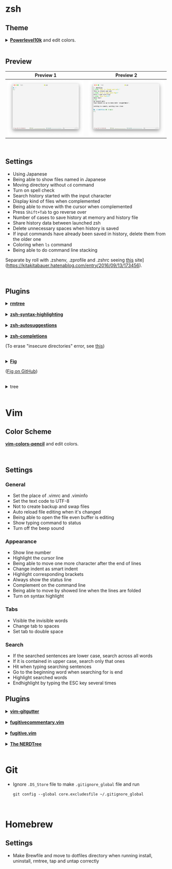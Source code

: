 # zsh

## Theme

<details><summary><a href="https://github.com/romkatv/powerlevel10k"><b><b>Powerlevel10k</b></b></a> and edit colors.</summary>

```shell
brew install romkatv/powerlevel10k/powerlevel10k
# echo "source $(brew --prefix)/opt/powerlevel10k/powerlevel10k.zsh-theme" >>~/.dots/zsh/.zshrc
```

</details>

<br>

## Preview

| Preview 1                                    | Preview 2                                    |
| -------------------------------------------- | -------------------------------------------- |
| ![Preview 1](Images/Preview/Preview%201.png) | ![Preview 2](Images/Preview/Preview%202.png) |

<br>

## Settings

-   Using Japanese
-   Being able to show files named in Japanese
-   Moving directory without `cd` command
-   Turn on spell check
-   Search history started with the input character
-   Display kind of files when complemented
-   Being able to move with the cursor when complemented
-   Press `Shift+Tab` to go reverse over
-   Number of cases to save history at memory and history file
-   Share history data between launched zsh
-   Delete unnecessary spaces when history is saved
-   If input commands have already been saved in history, delete them from the older one
-   Coloring when `ls` command
-   Being able to do command line stacking

Separate by roll with .zshenv, .zprofile and .zshrc seeing [this](https://kitakitabauer.hatenablog.com/entry/2016/09/13/173456) site](https://kitakitabauer.hatenablog.com/entry/2016/09/13/173456).

<br>

## Plugins

<details><summary><a href="https://github.com/beeftornado/homebrew-rmtree"><b>rmtree</b></a></summary>

```shell
brew tap beeftornado/rmtree
```

</details>

<br>

<details><summary><a href="https://github.com/zsh-users/zsh-syntax-highlighting"><b>zsh-syntax-highlighting</b></b></a></summary>

```shell
brew install zsh-syntax-highlighting
```

</details>

<br>

<details><summary><a href="https://github.com/zsh-users/zsh-autosuggestions"><b>zsh-autosuggestions</b></a></summary>

```shell
brew install zsh-autosuggestions
```

</details>

<br>

<details><summary><a href="https://github.com/zsh-users/zsh-completions"><b>zsh-completions</b></a>

(To erase "insecure directories" error, see [this](https://qiita.com/riku929hr/items/d2a15276e94bd2b11e75))</summary>

```shell
brew install zsh-completions
```

</details>

<br>

<details><summary><a href="https://fig.io"><b>Fig</b></a>

([Fig on GitHub](https://github.com/withfig))</summary>

```shell
brew install fig
```

</details>

<br>

<details><summary>tree</summary>

```shell
brew install tree
```

</details>

<br>

# Vim

## Color Scheme

<a href="https://github.com/preservim/vim-colors-pencil"><b>vim-colors-pencil</b></a> and edit colors.

<br>

## Settings

### General

-   Set the place of .vimrc and .viminfo
-   Set the text code to UTF-8
-   Not to create backup and swap files
-   Auto reload file editing when it's changed
-   Being able to open the file even buffer is editing
-   Show typing command to status
-   Turn off the beep sound

### Appearance

-   Show line number
-   Highlight the cursor line
-   Being able to move one more character after the end of lines
-   Change indent as smart indent
-   Highlight corresponding brackets
-   Always show the status line
-   Complement on the command line
-   Being able to move by showed line when the lines are folded
-   Turn on syntax highlight

### Tabs

-   Visible the invisible words
-   Change tab to spaces
-   Set tab to double space

### Search

-   If the searched sentences are lower case, search across all words
-   If it is contained in upper case, search only that ones
-   Hit when typing searching sentences
-   Go to the beginning word when searching for is end
-   Highlight searched words
-   Endhighlight by typing the ESC key several times

## Plugins

<details><summary><a href="https://github.com/airblade/vim-gitgutter"><b>vim-gitgutter</b></a></summary>

```shell
git clone https://github.com/airblade/vim-gitgutter.git ~/.vim/pack/airblade/start/vim-gitgutter
vim -u NONE -c "helptags vim-gitgutter/doc" -c q
```

</details>

<br>

<details><summary><a href="https://github.com/tpope/vim-commentary"><b>fugitivecommentary.vim</b></a></summary>

```shell
git clone https://github.com/tpope/vim-commentary.git ~/.vim/pack/tpope/start/commentary
vim -u NONE -c "helptags commentary/doc" -c q
```

</details>

<br>

<details><summary><a href="https://github.com/tpope/vim-fugitive"><b>fugitive.vim</b></a></summary>

```shell
git clone https://github.com/tpope/vim-fugitive.git ~/.vim/pack/tpope/start/fugitive
vim -u NONE -c "helptags fugitive/doc" -c q
```

</details>

<br>

<details><summary><a href="https://github.com/preservim/nerdtree"><b>The NERDTree</b></a></summary>

```shell
git clone https://github.com/preservim/nerdtree.git ~/.vim/pack/vendor/start/nerdtree
vim -u NONE -c "helptags ~/.vim/pack/vendor/start/nerdtree/doc" -c q
```

</details>

<br>

# Git

-   Ignore `.DS_Store` file to make `.gitignore_global` file and run
    ```shell
    git config --global core.excludesfile ~/.gitignore_global
    ```

<br>

# Homebrew

## Settings

-   Make Brewfile and move to dotfiles directory when running install, uninstall, rmtree, tap and untap correctly
